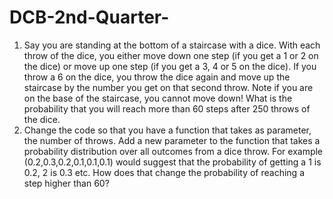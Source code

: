 # DCB-2nd-Quarter-
1. Say you are standing at the bottom of a staircase with a dice. With each throw of the dice, you either move down one step (if you get a 1 or 2 on the dice) or move up one step (if you get a 3, 4 or 5 on the dice). If you throw a 6 on the dice, you throw the dice again and move up the staircase by the number you get on that second throw. Note if you are on the base of the staircase, you cannot move down! What is the probability that you will reach more than 60 steps after 250 throws of the dice.
2. Change the code so that you have a function that takes as parameter, the number of throws. Add a new parameter to the function that takes a probability distribution over all outcomes from a dice throw. For example (0.2,0.3,0.2,0.1,0.1,0.1) would suggest that the probability of getting a 1 is 0.2, 2 is 0.3 etc. How does that change the probability of reaching a step higher than 60? 
